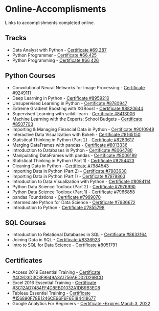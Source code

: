 # Online-Accomplisments
Links to accomplishments completed online.
## Tracks
* Data Analyst with Python  - [Certificate #69,287]( https://www.datacamp.com/statement-of-accomplishment/track/8404dfce29faaf162545737f51bfdf4bca89c502)
* Python Programmer  - [Certificate #66,425]( https://www.datacamp.com/statement-of-accomplishment/track/73cb7f011f3101be44c202148df5f86a09f3abed)
* Python Programming  - [Certificate #66,426]( https://www.datacamp.com/statement-of-accomplishment/track/6e6182f901f2bd75e30aaf1b3d1ef86e695d36a4)
## Python Courses
* Convolutional Neural Networks for Image Processing - [Certificate #9249111](https://www.datacamp.com/statement-of-accomplishment/course/c3548e379a13901ecb7f6db134d2717370a0001d)
* Deep Learning in Python - [Certificate #8959210](https://www.datacamp.com/statement-of-accomplishment/course/709e917ea1528e7025ca12861e6b70996769f2e5)
* Unsupervised Learning in Python - [Certificate #8780947](https://www.datacamp.com/statement-of-accomplishment/course/f23dc43e772b47ef4de6e022e2342dc48b823555)
* Extreme Gradient Boosting with XGBoost - [Certificate #8820644](https://www.datacamp.com/statement-of-accomplishment/course/195d136a7422eb19ee33a618e898f0dc8fc7fd46)
* Supervised Learning with scikit-learn - [Certificate #8413006](https://www.datacamp.com/statement-of-accomplishment/course/66256d9f988b9029602e3c336ca5e5f2041aff45)
* Machine Learning with the Experts: School Budgets - [Certificate #8507703](https://www.datacamp.com/statement-of-accomplishment/course/2cef8ad0c2a502f53425033d517e1b4ac3c66e74)
* Importing & Managing Financial Data in Python - [Certificate #9010948](https://www.datacamp.com/statement-of-accomplishment/course/014f622758a30c6acbf49284c0c2237eba9e792b)
* Interactive Data Visualization with Bokeh - [Certificate #8165150](https://www.datacamp.com/statement-of-accomplishment/course/8effebf6533fed4200bba74c85a748a5b615235a)
* Statistical Thinking in Python (Part 2) - [Certificate #8283617](https://www.datacamp.com/statement-of-accomplishment/course/51cff7b3f9563668cff157801044c5bd257345f5)
* Merging DataFrames with pandas - [Certificate #8013336](https://www.datacamp.com/statement-of-accomplishment/course/dec9900ce7c5cab30ed7a108141bcefe7c6e9491)
* Introduction to Databases in Python - [Certificate #8064780](https://www.datacamp.com/statement-of-accomplishment/course/0ba63337fda172ea52dc3b83ba961a108f08d09f)
* Manipulating DataFrames with pandas - [Certificate #8006189](https://www.datacamp.com/statement-of-accomplishment/course/537bd1df12857767f8049a9572b431a2ba3ce32f)
* Statistical Thinking in Python (Part 1) - [Certificate #8254423](https://www.datacamp.com/statement-of-accomplishment/course/1c37f0abad139246c5b1e0345d93ae4a26e48012)
* Cleaning Data in Python - [Certificate #7984543](https://www.datacamp.com/statement-of-accomplishment/course/4d8a5fe45fb02ee9ca17baff42f2c5231eeeea9f)
* Importing Data in Python (Part 2) - [Certificate #7983630](https://www.datacamp.com/statement-of-accomplishment/course/03926c1653886e68be03c06d3c1e27187a95ba61)
* Importing Data in Python (Part 1) - [Certificate #7978863](https://www.datacamp.com/statement-of-accomplishment/course/e594c456204dfc6e6f489a7f7149e0b2b1b8910c)
* Introduction to Data Visualization with Python - [Certificate #8084114](https://www.datacamp.com/statement-of-accomplishment/course/f5b3315506eede5c0c3ae4726d4bfa7416101f84)
* Python Data Science Toolbox (Part 2) - [Certificate #7976990](https://www.datacamp.com/statement-of-accomplishment/course/fa11dd4c22e1009ef43bcf353aff7ef14e72ee7a)
* Python Data Science Toolbox (Part 1) - [Certificate #7966858](https://www.datacamp.com/statement-of-accomplishment/course/61a1c24b320bf0cc8cc2aca4a73c4c2ddaa7d8ac)
* pandas Foundations - [Certificate #7999070](https://www.datacamp.com/statement-of-accomplishment/course/91ae09550b6baa086c4fab77ecaf42b6e1a782fd)
* Intermediate Python for Data Science - [Certificate #7936672](https://www.datacamp.com/statement-of-accomplishment/course/118ee433bcaf830427de2c2c306a4637a03a8c1e)
* Introduction to Python - [Certificate #7855798](https://www.datacamp.com/statement-of-accomplishment/course/c99bc3b1911c828ab318a6e5daf65752658bd4ce)
## SQL Courses
* Introduction to Relational Databases in SQL - [Certificate #8633164](https://www.datacamp.com/statement-of-accomplishment/course/03c70ed626c3fac3eb7bdb01bfce2bada99d940a)
* Joining Data in SQL - [Certificate #8336923](https://www.datacamp.com/statement-of-accomplishment/course/17d47123f304524709f35c20e39a1cb2a18af536)
* Intro to SQL for Data Science - [Certificate #8051791](https://www.datacamp.com/statement-of-accomplishment/course/ca7de247b5804e471c2e4db04601fd7704a29e65)
## Certificates
* Access 2019 Essential Training - [Certificate #4C9D3D3C3F9949A3A1756AED02D26BCD](https://github.com/WepsDrawn/Online-Accomplisments/blob/master/Access2019EssentialTraining_CertificateOfCompletion(1).pdf)
* Excel 2016 Essential Training - [Certificate #3C12AD7484FF4D8EBD1032A1DB9B3ED8](https://github.com/WepsDrawn/Online-Accomplisments/blob/master/Excel2016EssentialTraining_CertificateOfCompletion.pdf)
* Tableau Essential Training - [Certificate #156890F78B1246CE96F6F6E184418677](https://github.com/WepsDrawn/Online-Accomplisments/blob/master/TableauEssentialTraining_CertificateOfCompletion.pdf)
* Google Analytics For Beginners - [Certificate -Expires March 3, 2022](https://github.com/WepsDrawn/Online-Accomplisments/blob/master/Google_Analytics_Course_Certificate.pdf)
